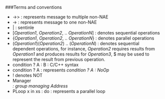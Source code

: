 ###Terms and conventions

* ->> : represents message to multiple non-NAE
* -> : represents message to one non-NAE
* | : sentinle
* [*Operation1*, *Operation2*, .. *OperationN*] : denotes sequential operations
* {*Operation1*, *Operation2*, .. *OperationN*} : denotes parallel operations
* (*Operation1*)(*Operation2*) .. (*OperationN*) : denotes sequential dependent operations, for instance, *Operation2* requires results from *Operation1* and produces results for *Operation3*, $ may be used to represent the result from previous operation.
* condition ? A : B : C/C++ syntax
* condition ? A : represents _condition ? A : NoOp_
* ! denotes NOT
* Manager <Address> : group managing Address
* PLoop x in xs : do : represents a parallel loop 
